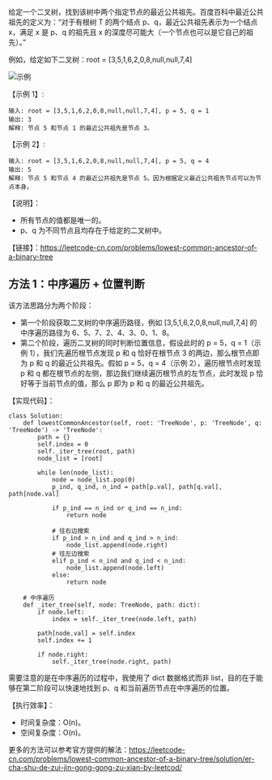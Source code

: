 给定一个二叉树，找到该树中两个指定节点的最近公共祖先。百度百科中最近公共祖先的定义为：“对于有根树 T 的两个结点 p、q，最近公共祖先表示为一个结点 x，满足 x 是 p、q 的祖先且 x 的深度尽可能大（一个节点也可以是它自己的祖先）。”

例如，给定如下二叉树：root = [3,5,1,6,2,0,8,null,null,7,4]

![示例](https://assets.leetcode-cn.com/aliyun-lc-upload/uploads/2018/12/15/binarytree.png)

【示例 1】:
```
输入: root = [3,5,1,6,2,0,8,null,null,7,4], p = 5, q = 1
输出: 3
解释: 节点 5 和节点 1 的最近公共祖先是节点 3。
```

【示例 2】:
```
输入: root = [3,5,1,6,2,0,8,null,null,7,4], p = 5, q = 4
输出: 5
解释: 节点 5 和节点 4 的最近公共祖先是节点 5。因为根据定义最近公共祖先节点可以为节点本身。
```

【说明】：
- 所有节点的值都是唯一的。
- p、q 为不同节点且均存在于给定的二叉树中。

【链接】：https://leetcode-cn.com/problems/lowest-common-ancestor-of-a-binary-tree

## 方法 1：中序遍历 + 位置判断
该方法思路分为两个阶段：
- 第一个阶段获取二叉树的中序遍历路径，例如 [3,5,1,6,2,0,8,null,null,7,4] 的中序遍历路径为 6、5、7、2、4、3、0、1、8。
- 第二个阶段，遍历二叉树的同时判断位置信息，假设此时的 p = 5，q = 1（示例 1），我们先遍历根节点发现 p 和 q 恰好在根节点 3 的两边，那么根节点即为 p 和 q 的最近公共祖先。假如 p = 5，q = 4（示例 2），遍历根节点时发现 p 和 q 都在根节点的左侧，那边我们继续遍历根节点的左节点，此时发现 p 恰好等于当前节点的值，那么 p 即为 p 和 q 的最近公共祖先。

【实现代码】：
```
class Solution:
    def lowestCommonAncestor(self, root: 'TreeNode', p: 'TreeNode', q: 'TreeNode') -> 'TreeNode':
        path = {}
        self.index = 0
        self._iter_tree(root, path)
        node_list = [root]

        while len(node_list):
            node = node_list.pop(0)
            p_ind, q_ind, n_ind = path[p.val], path[q.val], path[node.val]

            if p_ind == n_ind or q_ind == n_ind:
                return node

            # 往右边搜索
            if p_ind > n_ind and q_ind > n_ind:
                node_list.append(node.right)
            # 往左边搜索
            elif p_ind < n_ind and q_ind < n_ind:
                node_list.append(node.left)
            else:
                return node
    
    # 中序遍历
    def _iter_tree(self, node: TreeNode, path: dict):
        if node.left:
            index = self._iter_tree(node.left, path)
        
        path[node.val] = self.index
        self.index += 1

        if node.right:
            self._iter_tree(node.right, path)

```
需要注意的是在中序遍历的过程中，我使用了 dict 数据格式而非 list，目的在于能够在第二阶段可以快速地找到 p、q 和当前遍历节点在中序遍历的位置。

【执行效率】：
- 时间复杂度：O(n)。
- 空间复杂度：O(n)。

更多的方法可以参考官方提供的解法：https://leetcode-cn.com/problems/lowest-common-ancestor-of-a-binary-tree/solution/er-cha-shu-de-zui-jin-gong-gong-zu-xian-by-leetcod/